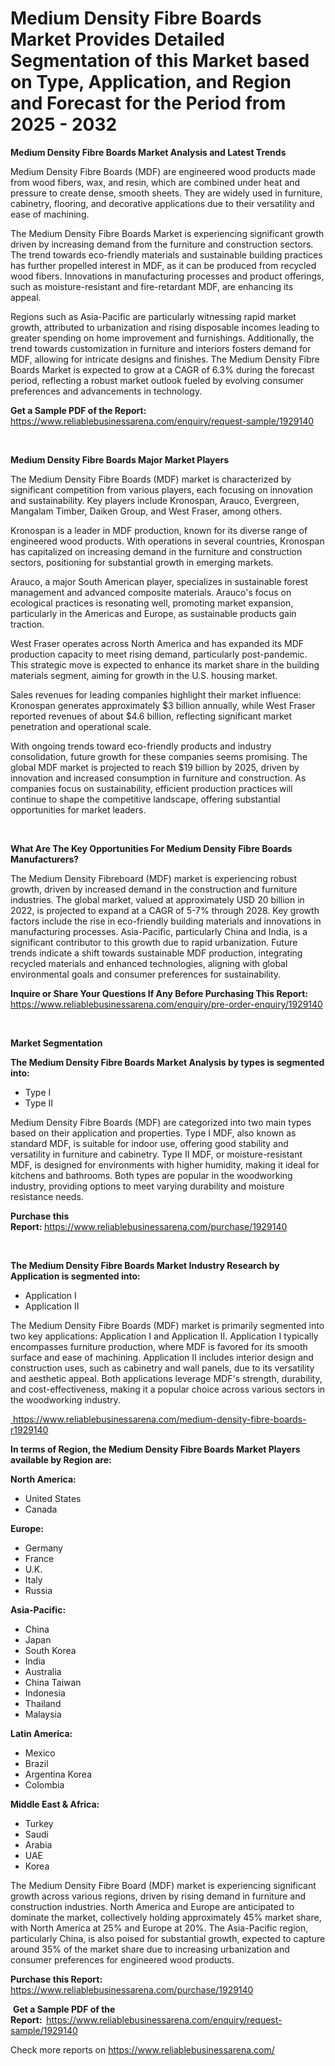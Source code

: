 <p><h1>Medium Density Fibre Boards Market Provides Detailed Segmentation of this Market based on Type, Application, and Region and Forecast for the Period from 2025 - 2032</h1></p><p><strong>Medium Density Fibre Boards Market Analysis and Latest Trends</strong></p>
<p><p>Medium Density Fibre Boards (MDF) are engineered wood products made from wood fibers, wax, and resin, which are combined under heat and pressure to create dense, smooth sheets. They are widely used in furniture, cabinetry, flooring, and decorative applications due to their versatility and ease of machining.</p><p>The Medium Density Fibre Boards Market is experiencing significant growth driven by increasing demand from the furniture and construction sectors. The trend towards eco-friendly materials and sustainable building practices has further propelled interest in MDF, as it can be produced from recycled wood fibers. Innovations in manufacturing processes and product offerings, such as moisture-resistant and fire-retardant MDF, are enhancing its appeal.</p><p>Regions such as Asia-Pacific are particularly witnessing rapid market growth, attributed to urbanization and rising disposable incomes leading to greater spending on home improvement and furnishings. Additionally, the trend towards customization in furniture and interiors fosters demand for MDF, allowing for intricate designs and finishes. The Medium Density Fibre Boards Market is expected to grow at a CAGR of 6.3% during the forecast period, reflecting a robust market outlook fueled by evolving consumer preferences and advancements in technology.</p></p>
<p><strong>Get a Sample PDF of the Report:&nbsp;</strong> <a href="https://www.reliablebusinessarena.com/enquiry/request-sample/1929140?utm_campaign=2639&utm_medium=2&utm_source=Github&utm_content=ia&utm_term=29032025&utm_id=medium-density-fibre-boards">https://www.reliablebusinessarena.com/enquiry/request-sample/1929140</a></p>
<p>&nbsp;</p>
<p><strong>Medium Density Fibre Boards Major Market Players</strong></p>
<p><p>The Medium Density Fibre Boards (MDF) market is characterized by significant competition from various players, each focusing on innovation and sustainability. Key players include Kronospan, Arauco, Evergreen, Mangalam Timber, Daiken Group, and West Fraser, among others. </p><p>Kronospan is a leader in MDF production, known for its diverse range of engineered wood products. With operations in several countries, Kronospan has capitalized on increasing demand in the furniture and construction sectors, positioning for substantial growth in emerging markets. </p><p>Arauco, a major South American player, specializes in sustainable forest management and advanced composite materials. Arauco's focus on ecological practices is resonating well, promoting market expansion, particularly in the Americas and Europe, as sustainable products gain traction.</p><p>West Fraser operates across North America and has expanded its MDF production capacity to meet rising demand, particularly post-pandemic. This strategic move is expected to enhance its market share in the building materials segment, aiming for growth in the U.S. housing market.</p><p>Sales revenues for leading companies highlight their market influence: Kronospan generates approximately $3 billion annually, while West Fraser reported revenues of about $4.6 billion, reflecting significant market penetration and operational scale. </p><p>With ongoing trends toward eco-friendly products and industry consolidation, future growth for these companies seems promising. The global MDF market is projected to reach $19 billion by 2025, driven by innovation and increased consumption in furniture and construction. As companies focus on sustainability, efficient production practices will continue to shape the competitive landscape, offering substantial opportunities for market leaders.</p></p>
<p>&nbsp;</p>
<p><strong>What Are The Key Opportunities For Medium Density Fibre Boards Manufacturers?</strong></p>
<p><p>The Medium Density Fibreboard (MDF) market is experiencing robust growth, driven by increased demand in the construction and furniture industries. The global market, valued at approximately USD 20 billion in 2022, is projected to expand at a CAGR of 5-7% through 2028. Key growth factors include the rise in eco-friendly building materials and innovations in manufacturing processes. Asia-Pacific, particularly China and India, is a significant contributor to this growth due to rapid urbanization. Future trends indicate a shift towards sustainable MDF production, integrating recycled materials and enhanced technologies, aligning with global environmental goals and consumer preferences for sustainability.</p></p>
<p><strong>Inquire or Share Your Questions If Any Before Purchasing This Report:</strong> <a href="https://www.reliablebusinessarena.com/enquiry/pre-order-enquiry/1929140?utm_campaign=2639&utm_medium=2&utm_source=Github&utm_content=ia&utm_term=29032025&utm_id=medium-density-fibre-boards">https://www.reliablebusinessarena.com/enquiry/pre-order-enquiry/1929140</a></p>
<p>&nbsp;</p>
<p><strong>Market Segmentation</strong></p>
<p><strong>The Medium Density Fibre Boards Market Analysis by types is segmented into:</strong></p>
<p><ul><li>Type I</li><li>Type II</li></ul></p>
<p><p>Medium Density Fibre Boards (MDF) are categorized into two main types based on their application and properties. Type I MDF, also known as standard MDF, is suitable for indoor use, offering good stability and versatility in furniture and cabinetry. Type II MDF, or moisture-resistant MDF, is designed for environments with higher humidity, making it ideal for kitchens and bathrooms. Both types are popular in the woodworking industry, providing options to meet varying durability and moisture resistance needs.</p></p>
<p><strong>Purchase this Report:&nbsp;</strong><a href="https://www.reliablebusinessarena.com/purchase/1929140?utm_campaign=2639&utm_medium=2&utm_source=Github&utm_content=ia&utm_term=29032025&utm_id=medium-density-fibre-boards">https://www.reliablebusinessarena.com/purchase/1929140</a></p>
<p>&nbsp;</p>
<p><strong>The Medium Density Fibre Boards Market Industry Research by Application is segmented into:</strong></p>
<p><ul><li>Application I</li><li>Application II</li></ul></p>
<p><p>The Medium Density Fibre Boards (MDF) market is primarily segmented into two key applications: Application I and Application II. Application I typically encompasses furniture production, where MDF is favored for its smooth surface and ease of machining. Application II includes interior design and construction uses, such as cabinetry and wall panels, due to its versatility and aesthetic appeal. Both applications leverage MDF's strength, durability, and cost-effectiveness, making it a popular choice across various sectors in the woodworking industry.</p></p>
<p><a href="https://www.reliablebusinessarena.com/medium-density-fibre-boards-r1929140?utm_campaign=2639&utm_medium=2&utm_source=Github&utm_content=ia&utm_term=29032025&utm_id=medium-density-fibre-boards">&nbsp;https://www.reliablebusinessarena.com/medium-density-fibre-boards-r1929140</a></p>
<p><strong>In terms of Region, the Medium Density Fibre Boards Market Players available by Region are:</strong></p>
<p>
    <p> <strong> North America: </strong>
        <ul>
            <li>United States</li>
            <li>Canada</li>
        </ul>
        </p> 
    <p> <strong> Europe: </strong>
        <ul>
            <li>Germany</li>
            <li>France</li>
            <li>U.K.</li>
            <li>Italy</li>
            <li>Russia</li>
        </ul>
        </p> 
    <p> <strong> Asia-Pacific: </strong>
        <ul>
            <li>China</li>
            <li>Japan</li>
            <li>South Korea</li>
            <li>India</li>
            <li>Australia</li>
            <li>China Taiwan</li>
            <li>Indonesia</li>
            <li>Thailand</li>
            <li>Malaysia</li>
        </ul>
        </p> 
    <p> <strong> Latin America: </strong>
        <ul>
            <li>Mexico</li>
            <li>Brazil</li>
            <li>Argentina Korea</li>
            <li>Colombia</li>
        </ul>
        </p> 
    <p> <strong> Middle East & Africa: </strong>
        <ul>
            <li>Turkey</li>
            <li>Saudi</li>
            <li>Arabia</li>
            <li>UAE</li>
            <li>Korea</li>
        </ul>
    </p>
    </p>
<p><p>The Medium Density Fibre Board (MDF) market is experiencing significant growth across various regions, driven by rising demand in furniture and construction industries. North America and Europe are anticipated to dominate the market, collectively holding approximately 45% market share, with North America at 25% and Europe at 20%. The Asia-Pacific region, particularly China, is also poised for substantial growth, expected to capture around 35% of the market share due to increasing urbanization and consumer preferences for engineered wood products.</p></p>
<p><strong>Purchase this Report: </strong><a href="https://www.reliablebusinessarena.com/purchase/1929140?utm_campaign=2639&utm_medium=2&utm_source=Github&utm_content=ia&utm_term=29032025&utm_id=medium-density-fibre-boards">https://www.reliablebusinessarena.com/purchase/1929140</a></p>
<p>&nbsp;<strong>Get a Sample PDF of the Report:&nbsp;&nbsp;</strong><a href="https://www.reliablebusinessarena.com/enquiry/request-sample/1929140?utm_campaign=2639&utm_medium=2&utm_source=Github&utm_content=ia&utm_term=29032025&utm_id=medium-density-fibre-boards">https://www.reliablebusinessarena.com/enquiry/request-sample/1929140</a></p>
<p><strong></strong></p>
<p>Check more reports on <a href="https://www.reliablebusinessarena.com/?utm_campaign=2639&utm_medium=2&utm_source=Github&utm_content=ia&utm_term=29032025&utm_id=medium-density-fibre-boards">https://www.reliablebusinessarena.com/</a></p>